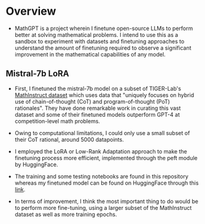 # Overview
- MathGPT is a project wherein I finetune open-source LLMs to perform better at solving mathematical problems. I intend to use this as a sandbox to experiment with datasets and finetuning approaches to understand the amount of finetuning required to observe a significant improvement in the mathematical capabilities of any model.

## Mistral-7b LoRA
- First, I finetuned the mistral-7b model on a subset of TIGER-Lab's [MathInstruct dataset](https://tiger-ai-lab.github.io/MAmmoTH/) which uses data that "uniquely focuses on hybrid use of chain-of-thought (CoT) and program-of-thought (PoT) rationales". They have done remarkable work in curating this vast dataset and some of their finetuned models outperform GPT-4 at competition-level math problems.
- Owing to computational limitations, I could only use a small subset of their CoT rational, around 5000 datapoints.
- I employed the LoRA or Low-Rank Adaptation approach to make the finetuning process more efficient, implemented through the peft module by HuggingFace.
- The training and some testing notebooks are found in this repository whereas my finetuned model can be found on HuggingFace through this [link](https://huggingface.co/akashvshroff/mistral-7b-math).
  
- In terms of improvement, I think the most important thing to do would be to perform more fine-tuning, using a larger subset of the MathInstruct dataset as well as more training epochs.
